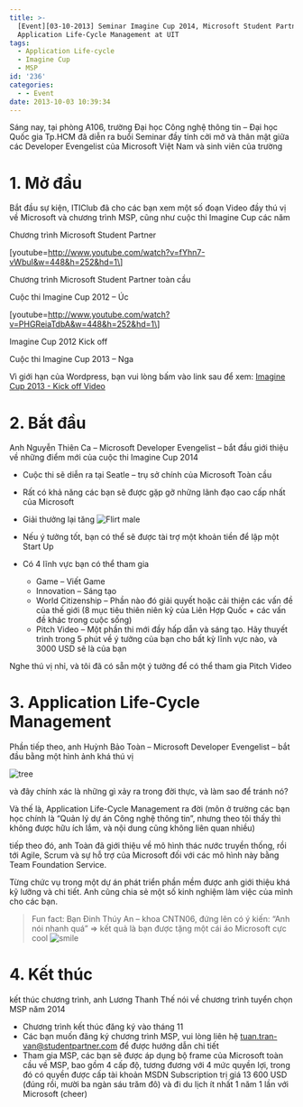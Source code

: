 ```yaml
---
title: >-
  [Event][03-10-2013] Seminar Imagine Cup 2014, Microsoft Student Partner,
  Application Life-Cycle Management at UIT
tags:
  - Application Life-cycle
  - Imagine Cup
  - MSP
id: '236'
categories:
  - - Event
date: 2013-10-03 10:39:34
---
```


Sáng nay, tại phòng A106, trường Đại học Công nghệ thông tin – Đại học Quốc gia Tp.HCM đã diễn ra buổi Seminar đầy tính cởi mở và thân mật giữa các Developer Evengelist của Microsoft Việt Nam và sinh viên của trường
<!-- more -->
# 1. Mở đầu

Bắt đầu sự kiện, ITIClub đã cho các bạn xem một số đoạn Video đầy thú vị về Microsoft và chương trình MSP, cũng như cuộc thi Imagine Cup các năm

Chương trình Microsoft Student Partner

\[youtube=http://www.youtube.com/watch?v=fYhn7-vWbuI&w=448&h=252&hd=1\]

Chương trình Microsoft Student Partner toàn cầu

Cuộc thi Imagine Cup 2012 – Úc

\[youtube=http://www.youtube.com/watch?v=PHGReiaTdbA&w=448&h=252&hd=1\]

Imagine Cup 2012 Kick off

Cuộc thi Imagine Cup 2013 – Nga

Vì giới hạn của Wordpress, bạn vui lòng bấm vào link sau để xem: [Imagine Cup 2013 - Kick off Video](http://www.youtube.com/watch?v=-WEwQsTbxC0)

# 2. Bắt đầu

Anh Nguyễn Thiên Ca – Microsoft Developer Evengelist – bắt đầu giới thiệu về những điểm mới của cuộc thi Imagine Cup 2014

*   Cuộc thi sẽ diễn ra tại Seatle – trụ sở chính của Microsoft Toàn cầu
*   Rất có khả năng các bạn sẽ được gặp gỡ những lãnh đạo cao cấp nhất của Microsoft
*   Giải thưởng lại tăng ![Flirt male](http://cuoilennaocacban2.files.wordpress.com/2013/10/wlemoticon-flirtmale.png)
*   Nếu ý tưởng tốt, bạn có thể sẽ được tài trợ một khoản tiền để lập một Start Up
*   Có 4 lĩnh vực bạn có thể tham gia
    
    *   Game – Viết Game
    *   Innovation – Sáng tạo
    *   World Citizenship – Phần nào đó giải quyết hoặc cải thiện các vấn đề của thế giới (8 mục tiêu thiên niên kỷ của Liên Hợp Quốc + các vấn đề khác trong cuộc sống)
    *   Pitch Video – Một phần thi mới đầy hấp dẫn và sáng tạo. Hãy thuyết trình trong 5 phút về ý tưởng của bạn cho bất kỳ lĩnh vực nào, và 3000 USD sẽ là của bạn

Nghe thú vị nhỉ, và tôi đã có sẵn một ý tưởng để có thể tham gia Pitch Video

# 3. Application Life-Cycle Management

Phần tiếp theo, anh Huỳnh Bảo Toàn – Microsoft Developer Evengelist – bắt đầu bằng một hình ảnh khá thú vị

![tree](https://farm4.staticflickr.com/3727/10067683046_8ee06cf21d_o.gif)

và đây chính xác là những gì xảy ra trong đời thực, và làm sao để tránh nó?

Và thế là, Application Life-Cycle Management ra đời (môn ở trường các bạn học chính là “Quản lý dự án Công nghệ thông tin”, nhưng theo tôi thấy thì không được hữu ích lắm, và nội dung cũng không liên quan nhiều)

tiếp theo đó, anh Toàn đã giới thiệu về mô hình thác nước truyền thống, rồi tới Agile, Scrum và sự hỗ trợ của Microsoft đối với các mô hình này bằng Team Foundation Service.

Từng chức vụ trong một dự án phát triển phần mềm được anh giới thiệu khá kỹ lưỡng và chi tiết. Anh cũng chia sẻ một số kinh nghiệm làm việc của mình cho các bạn.

> Fun fact: Bạn Đinh Thúy An – khoa CNTN06, đứng lên có ý kiến: “Anh nói nhanh quá” => kết quả là bạn được tặng một cái áo Microsoft cực cool ![smile](https://cuoilennaocacban2.files.wordpress.com/2013/10/wlemoticon-partysmile.png)

# 4. Kết thúc

kết thúc chương trình, anh Lương Thanh Thế nói về chương trình tuyển chọn MSP năm 2014

*   Chương trình kết thúc đăng ký vào tháng 11
*   Các bạn muốn đăng ký chương trình MSP, vui lòng liên hệ [tuan.tran-van@studentpartner.com](mailto:tuan.tran-van@studentpartner.com) để được hướng dẫn chi tiết
*   Tham gia MSP, các bạn sẽ được áp dụng bộ frame của Microsoft toàn cầu về MSP, bao gồm 4 cấp độ, tương đương với 4 mức quyền lợi, trong đó có quyền được cấp tài khoản MSDN Subscription trị giá 13 600 USD (đúng rồi, mười ba ngàn sáu trăm đô) và đi du lịch ít nhất 1 năm 1 lần với Microsoft (cheer)